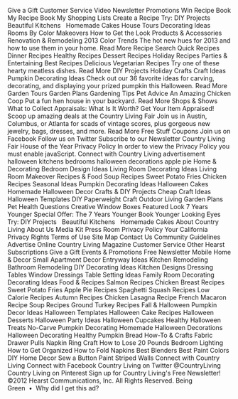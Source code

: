 Give a Gift Customer Service Video Newsletter Promotions Win Recipe Book My Recipe Book My Shopping Lists Create a Recipe Try: DIY Projects   Beautiful Kitchens   Homemade Cakes House Tours Decorating Ideas Rooms By Color Makeovers How to Get the Look Products & Accessories Renovation & Remodeling 2013 Color Trends The hot new hues for 2013 and how to use them in your home. Read More Recipe Search Quick Recipes Dinner Recipes Healthy Recipes Dessert Recipes Holiday Recipes Parties & Entertaining Best Recipes Delicious Vegetarian Recipes Try one of these hearty meatless dishes. Read More DIY Projects Holiday Crafts Craft Ideas Pumpkin Decorating Ideas Check out our 36 favorite ideas for carving, decorating, and displaying your prized pumpkin this Halloween. Read More Garden Tours Garden Plans Gardening Tips Pet Advice An Amazing Chicken Coop Put a fun hen house in your backyard. Read More Shops & Shows What to Collect Appraisals: What Is It Worth? Get Your Item Appraised! Scoop up amazing deals at the Country Living Fair Join us in Austin, Columbus, or Atlanta for scads of vintage scores, plus gorgeous new jewelry, bags, dresses, and more. Read More Free Stuff Coupons Join us on Facebook Follow us on Twitter Subscribe to our Newsletter Country Living Fair House of the Year Privacy Policy In order to view the Privacy Policy you must enable javaScript. Connect with Country Living advertisement halloween kitchens bedrooms halloween decorations apple pie Home & Decorating Bedroom Design Ideas Living Room Decorating Ideas Living Room Makeover Recipes & Food Soup Recipes Sweet Potato Fries Chicken Recipes Seasonal Ideas Pumpkin Decorating Ideas Halloween Cakes Homemade Halloween Decor Crafts & DIY Projects Cheap Craft Ideas Halloween Templates DIY Paperweight Craft Outdoor Living Garden Plans Pet Health Questions Creative Window Boxes Featured Look 7 Years Younger Special Offer: The 7 Years Younger Book Younger Looking Eyes Try: DIY Projects   Beautiful Kitchens   Homemade Cakes About Country Living About Us Media Kit Press Room Privacy Policy Your California Privacy Rights Terms of Use Site Map Contact Us Community Guidelines Advertise Online Country Living Magazine Customer Service Other Hearst Subscriptions Give a Gift Events & Promotions Free Newsletter Mobile Home & Decor Small Apartment Decor Entryway Ideas Kitchen Remodeling Bathroom Remodeling DIY Decorating Ideas Kitchen Designs Dressing Tables Window Dressings Table Setting Ideas Family Room Decorating Decorating Ideas Food & Recipes Salmon Recipes Chicken Breast Recipes Sweet Potato Fries Apple Pie Recipes Spaghetti Squash Recipes Low Calorie Recipes Autumn Recipes Chicken Lasagna Recipe French Macaron Recipe Soup Recipes Ground Turkey Recipes Fall & Halloween Pumpkin Decor Ideas Halloween Templates Halloween Cake Recipes Halloween Desserts Halloween Party Ideas Halloween Cupcakes Healthy Halloween Treats No-Carve Pumpkin Decorating Homemade Halloween Decorations Halloween Decorating Healthy Pumpkin Bread How-To & Crafts Fabric Drawer Pulls Napkin Ring Craft How to Lose 20 Pounds Bedroom Lighting How to Get Organized How to Fold Napkins Best Blenders Best Paint Colors DIY Home Decor Sew a Button Paint Striped Walls Connect with Country Living Connect with Facebook Country Living on Twitter @CountryLiving Country Living on Pinterest Sign up for Country Living's Free Newsletter! ©2012 Hearst Communications, Inc. All Rights Reserved. Being Green  •  Why did I get this ad?